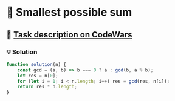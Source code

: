 # 📝 Smallest possible sum

## 🔗 [Task description on CodeWars](https://www.codewars.com/kata/52f677797c461daaf7000740)

### 💡 Solution

```javascript
function solution(n) {
    const gcd = (a, b) => b === 0 ? a : gcd(b, a % b);
    let res = n[0];
    for (let i = 1; i < n.length; i++) res = gcd(res, n[i]);
    return res * n.length;
}
```

